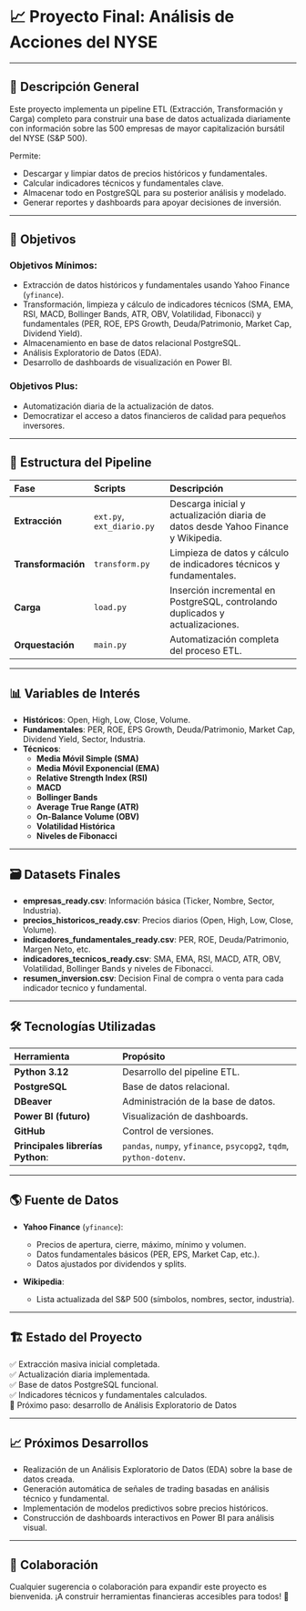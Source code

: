 # 📈 Proyecto Final: Análisis de Acciones del NYSE

---

## 🚀 Descripción General

Este proyecto implementa un pipeline ETL (Extracción, Transformación y Carga) completo para construir una base de datos actualizada diariamente con información sobre las 500 empresas de mayor capitalización bursátil del NYSE (S&P 500).

Permite:
- Descargar y limpiar datos de precios históricos y fundamentales.
- Calcular indicadores técnicos y fundamentales clave.
- Almacenar todo en PostgreSQL para su posterior análisis y modelado.
- Generar reportes y dashboards para apoyar decisiones de inversión.


---

## 🎯 Objetivos

### Objetivos Mínimos:
- Extracción de datos históricos y fundamentales usando Yahoo Finance (`yfinance`).
- Transformación, limpieza y cálculo de indicadores técnicos (SMA, EMA, RSI, MACD, Bollinger Bands, ATR, OBV, Volatilidad, Fibonacci) y fundamentales (PER, ROE, EPS Growth, Deuda/Patrimonio, Market Cap, Dividend Yield).
- Almacenamiento en base de datos relacional PostgreSQL.
- Análisis Exploratorio de Datos (EDA).
- Desarrollo de dashboards de visualización en Power BI.

### Objetivos Plus:
- Automatización diaria de la actualización de datos.
- Democratizar el acceso a datos financieros de calidad para pequeños inversores.

---

## 🧩 Estructura del Pipeline

| Fase | Scripts | Descripción |
|:----|:--------|:------------|
| **Extracción** | `ext.py`, `ext_diario.py` | Descarga inicial y actualización diaria de datos desde Yahoo Finance y Wikipedia. |
| **Transformación** | `transform.py` |  Limpieza de datos y cálculo de indicadores técnicos y fundamentales. |
| **Carga** | `load.py` | Inserción incremental en PostgreSQL, controlando duplicados y actualizaciones. |
| **Orquestación** | `main.py` | Automatización completa del proceso ETL. |

---
## 📊 Variables de Interés

- **Históricos**: Open, High, Low, Close, Volume.  
- **Fundamentales**: PER, ROE, EPS Growth, Deuda/Patrimonio, Market Cap, Dividend Yield, Sector, Industria.  
- **Técnicos**:  
  - **Media Móvil Simple (SMA)**  
  - **Media Móvil Exponencial (EMA)**  
  - **Relative Strength Index (RSI)**  
  - **MACD**  
  - **Bollinger Bands**  
  - **Average True Range (ATR)**  
  - **On-Balance Volume (OBV)**  
  - **Volatilidad Histórica**  
  - **Niveles de Fibonacci**  

---

## 🗃️ Datasets Finales

- **empresas_ready.csv**: Información básica (Ticker, Nombre, Sector, Industria).
- **precios_historicos_ready.csv**: Precios diarios (Open, High, Low, Close, Volume).
- **indicadores_fundamentales_ready.csv**: PER, ROE, Deuda/Patrimonio, Margen Neto, etc.
- **indicadores_tecnicos_ready.csv**: SMA, EMA, RSI, MACD, ATR, OBV, Volatilidad, Bollinger Bands y niveles de Fibonacci.
- **resumen_inversion.csv**: Decision Final de compra o venta para cada indicador tecnico y fundamental.

---

## 🛠️ Tecnologías Utilizadas

| Herramienta | Propósito |
|:------------|:----------|
| **Python 3.12** | Desarrollo del pipeline ETL. |
| **PostgreSQL** | Base de datos relacional. |
| **DBeaver** | Administración de la base de datos. |
| **Power BI (futuro)** | Visualización de dashboards. |
| **GitHub** | Control de versiones. |
| **Principales librerías Python**: | `pandas`, `numpy`, `yfinance`, `psycopg2`, `tqdm`, `python-dotenv`. |

---

## 🌎 Fuente de Datos

- **Yahoo Finance** (`yfinance`):  
  - Precios de apertura, cierre, máximo, mínimo y volumen.
  - Datos fundamentales básicos (PER, EPS, Market Cap, etc.).
  - Datos ajustados por dividendos y splits.

- **Wikipedia**:  
  - Lista actualizada del S&P 500 (símbolos, nombres, sector, industria).

---

## 🏗️ Estado del Proyecto

✅ Extracción masiva inicial completada.  
✅ Actualización diaria implementada.  
✅ Base de datos PostgreSQL funcional.  
✅ Indicadores técnicos y fundamentales calculados.  
🚀 Próximo paso: desarrollo de Análisis Exploratorio de Datos

---

## 📈 Próximos Desarrollos

- Realización de un Análisis Exploratorio de Datos (EDA) sobre la base de datos creada.
- Generación automática de señales de trading basadas en análisis técnico y fundamental.
- Implementación de modelos predictivos sobre precios históricos.
- Construcción de dashboards interactivos en Power BI para análisis visual.



---

## 🤝 Colaboración

Cualquier sugerencia o colaboración para expandir este proyecto es bienvenida. ¡A construir herramientas financieras accesibles para todos! 🚀

